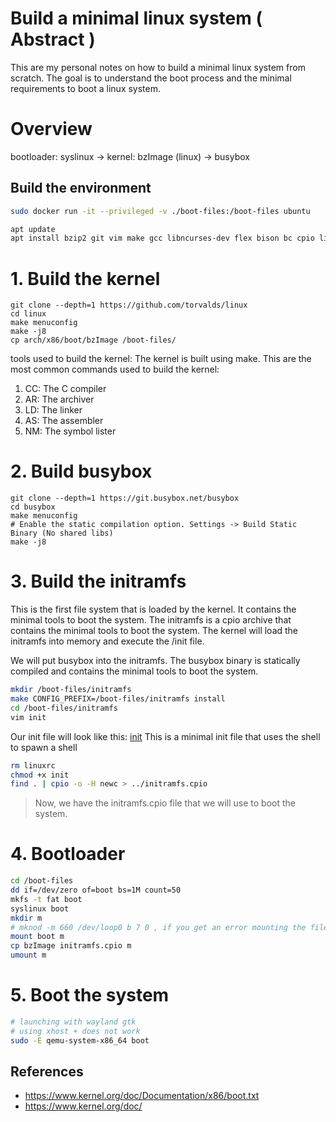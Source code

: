 # Build a minimal linux system ( Abstract )
This are my personal notes on how to build a minimal linux system from scratch. The goal is to understand the boot process and the minimal requirements to boot a linux system.

# Overview
bootloader: syslinux -> kernel: bzImage (linux) -> busybox

## Build the environment
```bash
sudo docker run -it --privileged -v ./boot-files:/boot-files ubuntu
```
```bash
apt update
apt install bzip2 git vim make gcc libncurses-dev flex bison bc cpio libelf-dev libssl-dev syslinux dosfstools
```


# 1. Build the kernel
```
git clone --depth=1 https://github.com/torvalds/linux
cd linux
make menuconfig
make -j8
cp arch/x86/boot/bzImage /boot-files/
```
tools used to build the kernel:
The kernel is built using make. This are the most common commands used to build the kernel:
1. CC: The C compiler
2. AR: The archiver
3. LD: The linker
4. AS: The assembler
5. NM: The symbol lister

# 2. Build busybox
```
git clone --depth=1 https://git.busybox.net/busybox
cd busybox
make menuconfig
# Enable the static compilation option. Settings -> Build Static Binary (No shared libs)
make -j8
```
# 3. Build the initramfs
This is the first file system that is loaded by the kernel. It contains the minimal tools to boot the system. The initramfs is a cpio archive that contains the minimal tools to boot the system. The kernel will load the initramfs into memory and execute the /init file.

We will put busybox into the initramfs. The busybox binary is statically compiled and contains the minimal tools to boot the system.

```bash
mkdir /boot-files/initramfs
make CONFIG_PREFIX=/boot-files/initramfs install
cd /boot-files/initramfs
vim init
```
Our init file will look like this:
[init](./boot-files/initramfs/init)
This is a minimal init file that uses the shell to spawn a shell
```bash
rm linuxrc
chmod +x init
find . | cpio -o -H newc > ../initramfs.cpio
```
> Now, we have the initramfs.cpio file that we will use to boot the system.

# 4. Bootloader
```bash
cd /boot-files
dd if=/dev/zero of=boot bs=1M count=50
mkfs -t fat boot
syslinux boot
mkdir m 
# mknod -m 660 /dev/loop0 b 7 0 , if you get an error mounting the file
mount boot m
cp bzImage initramfs.cpio m
umount m
```
# 5. Boot the system
```bash
# launching with wayland gtk
# using xhost + does not work
sudo -E qemu-system-x86_64 boot
```

## References
- https://www.kernel.org/doc/Documentation/x86/boot.txt
- https://www.kernel.org/doc/
